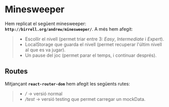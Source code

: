 # Minesweeper

Hem replicat el següent minesweeper: **`http://birrell.org/andrew/minesweeper/`**. A més hem afegit:

> - Escollir el nivell (permet triar entre 3: *Easy*, *Intermediate* i *Expert*).
> - LocalStorage que guarda el nivell (permet recuperar l'últim nivell al que es va jugar).
> - Un pause del joc (permet parar el temps, i continuar després).


## Routes

Mitjançant **`react-router-dom`** hem afegit les següents rutes:

> - */* -> versió normal
> - */test* -> versió testing que permet carregar un mockData.




